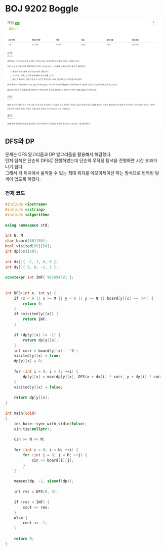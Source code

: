 # BOJ 9202 Boggle

![예시 이미지](https://github.com/PNU-PULSE/2022-Spring/blob/main/Depth_First_Search/BOJ_1103/1.png)

## DFS와 DP
문제는 DFS 알고리즘과 DP 알고리즘을 활용해서 해결했다. <br>
먼저 탐색은 단순히 DFS로 진행하였는데 단순히 무작정 탐색을 진행하면 시간 초과가 나기 쉽다. <br>
그래서 각 위치에서 움직일 수 있는 최대 위치를 메모이제이션 하는 방식으로 반복된 탐색이 없도록 하였다. <br>

### 전체 코드

```C++
#include <iostream>
#include <cstring>
#include <algorithm>

using namespace std;

int N, M;
char board[50][50];
bool visited[50][50];
int dp[50][50];

int dx[]{ -1, 1, 0, 0 };
int dy[]{ 0, 0, -1, 1 };

constexpr int INF{ 987654321 };


int DFS(int x, int y) {
	if (x < 0 || x >= M || y < 0 || y >= N || board[y][x] == 'H') {
		return 0;
	}
	if (visited[y][x]) {
		return INF;
	}

	if (dp[y][x] != -1) {
		return dp[y][x];
	}
	int curr = board[y][x] - '0';
	visited[y][x] = true;
	dp[y][x] = 0;

	for (int i = 0; i < 4; ++i) {
		dp[y][x] = max(dp[y][x], DFS(x + dx[i] * curr, y + dy[i] * curr) + 1);
	}
	visited[y][x] = false;

	return dp[y][x];
}

int main(void)
{
	ios_base::sync_with_stdio(false);
	cin.tie(nullptr);

	cin >> N >> M;

	for (int i = 0; i < N; ++i) {
		for (int j = 0; j < M; ++j) {
			cin >> board[i][j];
		}
	}
	
	memset(dp, -1, sizeof(dp));

	int res = DFS(0, 0);

	if (res < INF) {
		cout << res;
	}
	else {
		cout << -1;
	}

	return 0;
}
